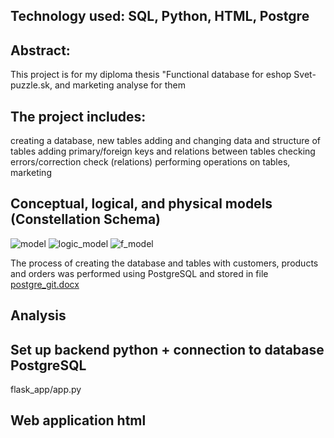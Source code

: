 Technology used: SQL, Python, HTML, Postgre 
--------------------------------------------
Abstract:
-------------------------------------------
This project is for my diploma thesis "Functional database for eshop Svet-puzzle.sk, and marketing analyse for them 

The project includes:
-----------------------------------------------------------------------------------------------------------------------
creating a database, new tables
adding and changing data and structure of tables
adding primary/foreign keys and relations between tables
checking errors/correction check (relations)
performing operations on tables, marketing

 Conceptual, logical, and physical models (Constellation Schema)
----------------------------------------------------------------------------------------------------------------------------------------------------------------
![model](https://github.com/user-attachments/assets/499b3d95-37b2-40c3-8004-cafdcf43c001)
![logic_model](https://github.com/user-attachments/assets/c5994ee0-49fe-4f52-baed-a4b7ddd66308)
![f_model](https://github.com/user-attachments/assets/870ad322-60e5-42e5-a004-c172af25c031)

The process of creating the database and tables with customers, products and orders was performed using PostgreSQL and stored in file 
[postgre_git.docx](https://github.com/user-attachments/files/19274187/postgre_git.docx)

Analysis
-------------------------------------------------------------------------------------------------


Set up backend python + connection to database PostgreSQL
-------------------------------------------------------------
flask_app/app.py

Web application html
------------------------------












